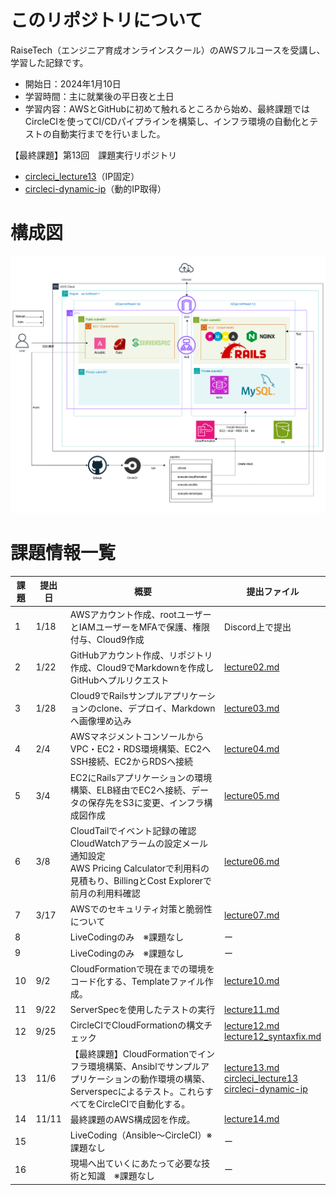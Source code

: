 # このリポジトリについて
RaiseTech（エンジニア育成オンラインスクール）のAWSフルコースを受講し、学習した記録です。  
- 開始日：2024年1月10日
- 学習時間：主に就業後の平日夜と土日
- 学習内容：AWSとGitHubに初めて触れるところから始め、最終課題ではCircleCIを使ってCI/CDパイプラインを構築し、インフラ環境の自動化とテストの自動実行までを行いました。  

【最終課題】第13回　課題実行リポジトリ  
- [circleci_lecture13](https://github.com/taemimizukura/circleci_lecture13)（IP固定）  
- [circleci-dynamic-ip](https://github.com/taemimizukura/circleci-dynamic-ip)（動的IP取得）  
# 構成図
![構成図](image/lecture14/img-01_.drawio.png)

# 課題情報一覧
|課題|提出日|概要|提出ファイル|
|----|------|-------------------------|--------------|
1 |1/18|AWSアカウント作成、rootユーザーとIAMユーザーをMFAで保護、権限付与、Cloud9作成|Discord上で提出|
2 |1/22|GitHubアカウント作成、リポジトリ作成、Cloud9でMarkdownを作成しGitHubへプルリクエスト| [lecture02.md](https://github.com/taemimizukura/RaiseTech/blob/main/lecture02.md)  
3 |1/28|Cloud9でRailsサンプルアプリケーションのclone、デプロイ、Markdownへ画像埋め込み| [lecture03.md](https://github.com/taemimizukura/RaiseTech/blob/main/lecture03.md)|
4 |2/4|AWSマネジメントコンソールからVPC・EC2・RDS環境構築、EC2へSSH接続、EC2からRDSへ接続| [lecture04.md](https://github.com/taemimizukura/RaiseTech/blob/main/lecture04.md)  
5 |3/4|EC2にRailsアプリケーションの環境構築、ELB経由でEC2へ接続、データの保存先をS3に変更、インフラ構成図作成|[lecture05.md](https://github.com/taemimizukura/RaiseTech/blob/main/lecture05.md)  
6 |3/8|CloudTailでイベント記録の確認<br>CloudWatchアラームの設定メール通知設定<br>AWS Pricing Calculatorで利用料の見積もり、BillingとCost Explorerで前月の利用料確認|[lecture06.md](https://github.com/taemimizukura/RaiseTech/blob/main/lecture06.md)  
7 |3/17|AWSでのセキュリティ対策と脆弱性について|[lecture07.md](https://github.com/taemimizukura/RaiseTech/blob/main/lecture07.md)  
8 ||LiveCodingのみ　※課題なし| ー
9 ||LiveCodingのみ　※課題なし| ー
10 |9/2|CloudFormationで現在までの環境をコード化する、Templateファイル作成。|[lecture10.md](https://github.com/taemimizukura/RaiseTech/blob/main/lectur10.md)  
11 |9/22|ServerSpecを使用したテストの実行|[lecture11.md](https://github.com/taemimizukura/RaiseTech/blob/main/lectur11.md)|  
12 |9/25|CircleCIでCloudFormationの構文チェック|[lecture12.md](https://github.com/taemimizukura/RaiseTech/blob/main/lectur12.md)<br>[lecture12_syntaxfix.md](https://github.com/taemimizukura/RaiseTech/blob/main/lecture12_syntaxfix.md) |
13 |11/6|【最終課題】CloudFormationでインフラ環境構築、Ansiblでサンプルアプリケーションの動作環境の構築、Serverspecによるテスト。これらすべてをCircleCIで自動化する。|[lecture13.md](https://github.com/taemimizukura/RaiseTech/blob/main/lecture13.md)<br>[circleci_lecture13](https://github.com/taemimizukura/circleci_lecture13)<br>[circleci-dynamic-ip](https://github.com/taemimizukura/circleci-dynamic-ip)
14 |11/11|最終課題のAWS構成図を作成。|[lecture14.md](https://github.com/taemimizukura/RaiseTech/blob/main/lectur14.md)  
15 ||LiveCoding（Ansible〜CircleCI）※課題なし| ー
16 ||現場へ出ていくにあたって必要な技術と知識　※課題なし| ー

